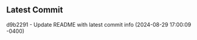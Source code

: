 
## Latest Commit
d9b2291 - Update README with latest commit info (2024-08-29 17:00:09 -0400) <Yunxi-Zhou>
